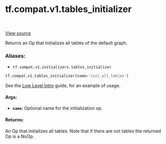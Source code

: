 <div itemscope itemtype="http://developers.google.com/ReferenceObject">
<meta itemprop="name" content="tf.compat.v1.tables_initializer" />
<meta itemprop="path" content="Stable" />
</div>

# tf.compat.v1.tables_initializer

<!-- Insert buttons -->

<table class="tfo-notebook-buttons tfo-api" align="left">
</table>

<a target="_blank" href="/code/stable/tensorflow/python/ops/lookup_ops.py">View source</a>



<!-- Start diff -->
Returns an Op that initializes all tables of the default graph.

### Aliases:

* `tf.compat.v1.initializers.tables_initializer`


``` python
tf.compat.v1.tables_initializer(name='init_all_tables')
```



<!-- Placeholder for "Used in" -->

See the [Low Level
Intro](https://www.tensorflow.org/guide/low_level_intro#feature_columns)
guide, for an example of usage.

#### Args:


* <b>`name`</b>: Optional name for the initialization op.


#### Returns:

An Op that initializes all tables.  Note that if there are
not tables the returned Op is a NoOp.
